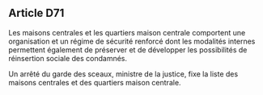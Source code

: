 Article D71
----
Les maisons centrales et les quartiers maison centrale comportent une
organisation et un régime de sécurité renforcé dont les modalités internes
permettent également de préserver et de développer les possibilités de
réinsertion sociale des condamnés.

Un arrêté du garde des sceaux, ministre de la justice, fixe la liste des maisons
centrales et des quartiers maison centrale.
